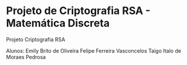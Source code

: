 # Projeto de Criptografia RSA - Matemática Discreta
Projeto Criptografia RSA 

Alunos: 
Emily Brito de Oliveira
Felipe Ferreira Vasconcelos
Taigo Italo de Moraes Pedrosa
